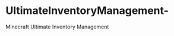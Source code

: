 UltimateInventoryManagement-
============================

Minecraft Ultimate Inventory Management 
